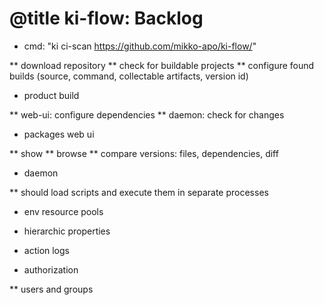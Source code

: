 # @title ki-flow: Backlog

* cmd: "ki ci-scan https://github.com/mikko-apo/ki-flow/"

** download repository
** check for buildable projects
** configure found builds (source, command, collectable artifacts, version id)

* product build

** web-ui: configure dependencies
** daemon: check for changes

* packages web ui

** show
** browse
** compare versions: files, dependencies, diff

* daemon

** should load scripts and execute them in separate processes

* env resource pools

* hierarchic properties

* action logs

* authorization

** users and groups
